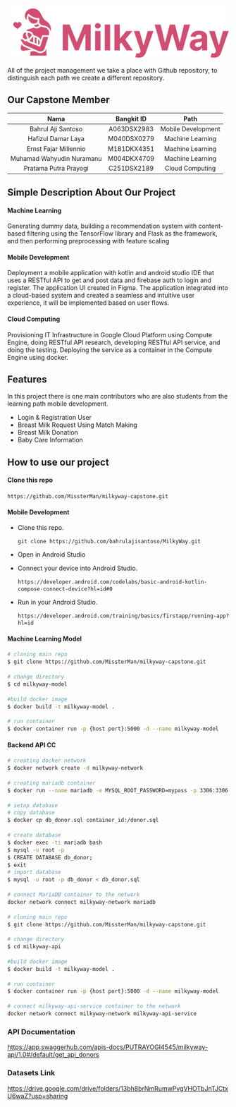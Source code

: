 
![logo](https://github.com/MissterMan/milkyway-capstone/blob/main/assets/logo.png)

All of the project management we take a place with Github repository, to distinguish each path we create a different repository.</p>

## Our Capstone Member
|            Nama             |  Bangkit ID    |       Path         |
|:---------------------------:|:--------------:|:------------------:|
|Bahrul Aji Santoso           |  A063DSX2983   | Mobile Development |
|Hafizul Damar Laya           |  M040DSX0279   | Machine Learning   |
|Ernst Fajar Millennio        |  M181DKX4351   | Machine Learning   |
|Muhamad Wahyudin Nuramanu    |  M004DKX4709   | Machine Learning   |
|Pratama Putra Prayogi        |  C251DSX2189   | Cloud Computing    |


## Simple Description About Our Project
#### Machine Learning
Generating dummy data, building a recommendation system with content-based filtering using the TensorFlow library and Flask as the framework, and then performing preprocessing with feature scaling

#### Mobile Development
Deployment a mobile application with kotlin and android studio IDE that uses a RESTful API to get and post data and firebase auth to login and register. The application UI created in Figma. The application integrated into a cloud-based system and created a seamless and intuitive user experience, it will be implemented based on user flows.

#### Cloud Computing
Provisioning IT Infrastructure in Google Cloud Platform using Compute Engine, doing RESTful API research, developing RESTful API service,  and doing the testing. Deploying the service as a container in the Compute Engine using docker.

## Features
In this project there is one main contributors who are also students from the learning path mobile development.
- Login & Registration User
- Breast Milk Request Using Match Making
- Breast Milk Donation
- Baby Care Information

## How to use our project

#### Clone this repo
```https://github.com/MissterMan/milkyway-capstone.git```

#### Mobile Development

* Clone this repo.

  ```
  git clone https://github.com/bahrulajisantoso/MilkyWay.git
  ```
* Open in Android Studio
* Connect your device into Android Studio.

  ```
  https://developer.android.com/codelabs/basic-android-kotlin-compose-connect-device?hl=id#0
  ```
* Run in your Android Studio.

  ```
  https://developer.android.com/training/basics/firstapp/running-app?hl=id
  ```

#### Machine Learning Model
``` bash
# cloning main repo
$ git clone https://github.com/MissterMan/milkyway-capstone.git

# change directory
$ cd milkyway-model

#build docker image
$ docker build -t milkyway-model .

# run container
$ docker container run -p {host port}:5000 -d --name milkyway-model
```

#### Backend API CC
``` bash
# creating docker network
$ docker network create -d milkyway-network

# creating mariadb container
$ docker run --name mariadb -e MYSQL_ROOT_PASSWORD=mypass -p 3306:3306 -d docker.io/library/mariadb:10.3

# setup database
# copy database
$ docker cp db_donor.sql container_id:/donor.sql

# create database
$ docker exec -ti mariadb bash
$ mysql -u root -p
$ CREATE DATABASE db_donor;
$ exit
# import database
$ mysql -u root -p db_donor < db_donor.sql

# connect MariaDB container to the network
docker network connect milkyway-network mariadb

# cloning main repo
$ git clone https://github.com/MissterMan/milkyway-capstone.git

# change directory
$ cd milkyway-api

#build docker image
$ docker build -t milkyway-model .

# run container
$ docker container run -p {host port}:5000 -d --name milkyway-model

# connect milkyway-api-service container to the network
docker network connect milkyway-network milkyway-api-service
```

### API Documentation
https://app.swaggerhub.com/apis-docs/PUTRAYOGI4545/milkyway-api/1.0#/default/get_api_donors

### Datasets Link
https://drive.google.com/drive/folders/13bh8brNmRumwPvgVHOTbJnTJCtxU6waZ?usp=sharing
